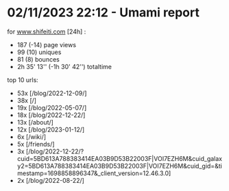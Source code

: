 # 02/11/2023 22:12 - Umami report
for www.shifeiti.com [24h] :

 - 187 (-14) page views
 - 99 (10) uniques
 - 81 (8) bounces
 - 2h 35' 13'' (-1h 30' 42'') totaltime


top 10 urls:
 - 53x [/blog/2022-12-09/]
 - 38x [/]
 - 19x [/blog/2022-05-07/]
 - 18x [/blog/2022-12-22/]
 - 13x [/about/]
 - 12x [/blog/2023-01-12/]
 - 6x [/wiki/]
 - 5x [/friends/]
 - 3x [/blog/2022-12-22/?cuid=5BD613A788383414EA03B9D53B22003F|VOI7EZH6M&cuid_galaxy2=5BD613A788383414EA03B9D53B22003F|VOI7EZH6M&cuid_gid=&timestamp=1698858896347&_client_version=12.46.3.0]
 - 2x [/blog/2022-08-22/]


